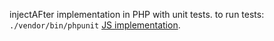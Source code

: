 injectAFter implementation in PHP with unit tests. to run tests: `./vendor/bin/phpunit`
[JS implementation](https://github.com/gneb/injectAfterJS/).
